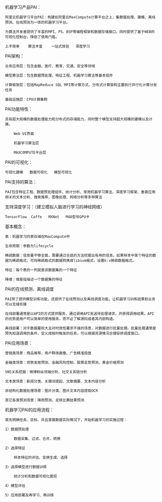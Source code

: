 机器学习产品PAI：

	阿里云机器学习平台PAI：构建在阿里云MaxCompute计算平台之上，集数据处理、建模、离线预测、在线预测为一体的机器学习平台。
	
	为算法开发者提供了丰富的MPI、PS、BSP等编程框架和数据存储接口，同时提供了基于WEB的可视化控制台，降低了使用门槛。
	
	上手简单	算法丰富	一站式体验	深度学习

PAI架构：

	业务应用层：包含金融、医疗、教育、交通、安全等领域
	
	模型算法层：包含数据预处理、特征工程、机器学习算法等基本组件
	
	计算框架层：包括MapReduce SQL MPI等计算方式，分布式计算架构主要执行并行化计算分发任务
	
	基础设施层：CPU计算集群
	
PAI功能特性：

	具有超大规模的数据处理能力和分布式的存储能力，同时整个模型支持超大规模的建模以及计算。
	
		Web UI界面
		
		机器学习算法层
		
		MAXCOMPUTE平台层

PAI的可视化：

	可视化建模	数据可视化	模型可视化
	

PAI支持的算法：

	PAI包含特征工程、数据预处理组件、统计分析、常用机器学习算法、深度学习框架、垂直应用相关的文本分析、搜索推荐、图像处理、网络分析等多种算法
	

支持深度学习：（建立模拟人脑进行学习的神经网络）

	TensorFlow	Caffe	MXNet	M40型号GPU卡
	

基本概念：

	表：机器学习的表存储在MaxCompute中
	
	生命周期：参数为lifecycle
	
	稀疏数据：信息量不够全面，需要通过合适的方法挖掘出有用的信息。如果样本中某个特征的数据为稀疏格式，可将稀疏格式的数据转换成libsvm格式，设置k:v稀疏数据格式。
	
	特征：每个表的一列就是该数据集的一个特征
	
	降维：维是指描述一个数据集的特征

PAI的在线预测、离线调度

	PAI除了提供模型训练功能，还提供了在线预测以及离线调度功能，让机器学习训练结果和业务可以无缝衔接
	
	在线部署通常是以API的方式提供服务，通过调用API发送待处理请求，并获得调用结果。API的优势是用户可以简单的使用服务，而不必了解源码或者其内部构造。
	
	离线部署：对于数据量较大且对时效性要求不强的场景，对数据进行批量处理。批量处理通常是预先知道调用的条件，定义成按时触发的任务，可以根据资源情况合理安排调度窗口。
	

PAI应用场景：

	营销类场景：商品推荐、用户群体画像、广告精准投放
	
	金融类场景：贷款发放预测、金融风险控制、股票走势预测、黄金价格预测
	
	SNS关系挖掘：微博粉丝领袖分析、社交关系链分析
	
	文本类场景：新闻分类、关键词提起、文章摘要、文本内容分析
	
	非结构化数据处理场景：图片分类、图片文本内容提取OCR
	
	其它各类预测场景：降雨预测、足球比赛结果预测
	
	
	
机器学习PAI的应用流程：

	首先明确任务、目标、并且掌握数据实际情况下，开始机器学习的实施过程：
	
	1）数据预处理
	
		数据采集、过滤、合并、转换
		
	2）选择特征
	
		样本特征的评估、变换生成、选择
		
	3）选择模型进行数据训练
	
		统计分析和数据可视化展现
		
	4）模型评估
	
	5）应用部署及再学习、再训练
	
